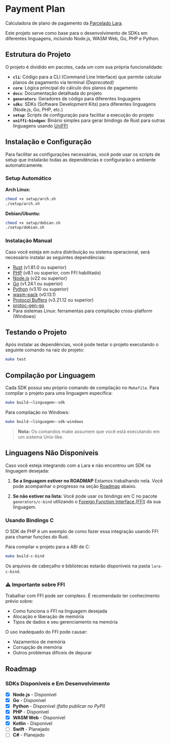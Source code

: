 # Payment Plan

Calculadora de plano de pagamento da [Parcelado Lara](https://parceladolara.com.br).

Este projeto serve como base para o desenvolvimento de SDKs em diferentes linguagens, incluindo Node.js, WASM Web, Go, PHP e Python.

## Estrutura do Projeto

O projeto é dividido em pacotes, cada um com sua própria funcionalidade:

- **`cli`**: Código para a CLI (Command Line Interface) que permite calcular planos de pagamento via terminal _(Deprecated)_
- **`core`**: Lógica principal do cálculo dos planos de pagamento
- **`docs`**: Documentação detalhada do projeto
- **`generators`**: Geradores de código para diferentes linguagens
- **`sdks`**: SDKs (Software Development Kits) para diferentes linguagens (Node.js, Go, PHP, etc.)
- **`setup`**: Scripts de configuração para facilitar a execução do projeto
- **`uniffi-bindgen`**: Binário simples para gerar bindings de Rust para outras linguagens usando [UniFFI](https://github.com/mozilla/uniffi-rs)

## Instalação e Configuração

Para facilitar as configurações necessárias, você pode usar os scripts de setup que instalarão todas as dependências e configurarão o ambiente automaticamente.

### Setup Automático

**Arch Linux:**

```bash
chmod +x setup/arch.sh
./setup/arch.sh
```

**Debian/Ubuntu:**

```bash
chmod +x setup/debian.sh
./setup/debian.sh
```

### Instalação Manual

Caso você esteja em outra distribuição ou sistema operacional, será necessário instalar as seguintes dependências:

- [Rust](https://www.rust-lang.org/tools/install) (v1.81.0 ou superior)
- [PHP](https://www.php.net/downloads) (v8.1 ou superior, com FFI habilitado)
- [Node.js](https://nodejs.org/en/download/) (v22 ou superior)
- [Go](https://go.dev/doc/install) (v1.24.1 ou superior)
- [Python](https://www.python.org/downloads/) (v3.10 ou superior)
- [wasm-pack](https://rustwasm.github.io/) (v0.13.1)
- [Protocol Buffers](https://protobuf.dev/) (v3.21.12 ou superior)
- [protoc-gen-go](https://github.com/protocolbuffers/protobuf-go)
- Para sistemas Linux: ferramentas para compilação cross-platform (Windows)

## Testando o Projeto

Após instalar as dependências, você pode testar o projeto executando o seguinte comando na raiz do projeto:

```bash
make test
```

## Compilação por Linguagem

Cada SDK possui seu próprio comando de compilação no `Makefile`. Para compilar o projeto para uma linguagem específica:

```bash
make build-<linguagem>-sdk
```

Para compilação no Windows:

```bash
make build-<linguagem>-sdk-windows
```

> **Nota:** Os comandos make assumem que você está executando em um sistema Unix-like.

## Linguagens Não Disponíveis

Caso você esteja integrando com a Lara e não encontrou um SDK na linguagem desejada:

1. **Se a linguagem estiver no ROADMAP** Estamos trabalhando nela. Você pode acompanhar o progresso na seção [Roadmap](#roadmap) abaixo.

2. **Se não estiver na lista:** Você pode usar os bindings em C no pacote `generators/c-bind` utilizando o [Foreign Function Interface (FFI)](https://en.wikipedia.org/wiki/Foreign_function_interface) da sua linguagem.

### Usando Bindings C

O SDK de PHP é um exemplo de como fazer essa integração usando FFI para chamar funções do Rust.

Para compilar o projeto para a ABI de C:

```bash
make build-c-bind
```

Os arquivos de cabeçalho e bibliotecas estarão disponíveis na pasta `lara-c-bind`.

### ⚠️ Importante sobre FFI

Trabalhar com FFI pode ser complexo. É recomendado ter conhecimento prévio sobre:

- Como funciona o FFI na linguagem desejada
- Alocação e liberação de memória
- Tipos de dados e seu gerenciamento na memória

O uso inadequado do FFI pode causar:

- Vazamentos de memória
- Corrupção de memória
- Outros problemas difíceis de depurar

## Roadmap

### SDKs Disponíveis e Em Desenvolvimento

- [x] **Node.js** - Disponível
- [x] **Go** - Disponível
- [x] **Python** - Disponível _(falta publicar no PyPI)_
- [x] **PHP** - Disponível
- [x] **WASM Web** - Disponível
- [x] **Kotlin** - Disponível
- [ ] **Swift** - Planejado
- [ ] **C#** - Planejado
